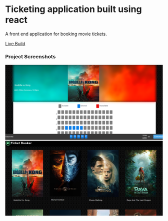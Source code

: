 # Ticketing application built using react

A front end application for booking movie tickets. 

[Live Build](https://ticketbooker.netlify.app/)


### Project Screenshots

<img src="Images/1.png" width="800">

<img src="Images/2.png" width="800">
